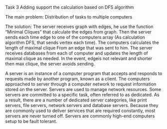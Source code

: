 Task 3
Adding support the calculation based on DFS algorithm

The main problem:
Distribution of tasks to multiple computers

The solution:
The server receives graph with edges, he use the function “Minimal Cliques” that calculate the edges from graph. 
Then the server sends each time edge to one of the computers array (As calculation algorithm DFS, that sends vertex each time).
The computers calculates the length of maximal clique 
From an edge that was sent to him.
The server receives databases from each of computer and updates the length of maximal clique as needed.
In the event, edgeis not relevant and shorter then max clique, the server avoids sending. 

A server is an instance of a computer program that accepts and responds to requests made by another program, known as a client. 
The computers approached to server through a computer network to request information stored on the server.
Servers are used to manage network resources. 
Some servers are committed to a specific task, often referred to as dedicated. As a result, there are a number of dedicated server categories, like print servers, file servers, network servers and database servers.
Because they are commonly used to deliver services that are required constantly, most servers are never turned off. Servers are commonly high-end computers setup to be fault tolerant.

